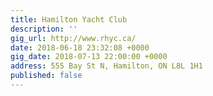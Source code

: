 ```yaml
---
title: Hamilton Yacht Club
description: ''
gig_url: http://www.rhyc.ca/
date: 2018-06-18 23:32:08 +0000
gig_date: 2018-07-13 22:00:00 +0000
address: 555 Bay St N, Hamilton, ON L8L 1H1
published: false
---
```

